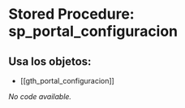 # Stored Procedure: sp_portal_configuracion

## Usa los objetos:
- [[gth_portal_configuracion]]

*No code available.*
